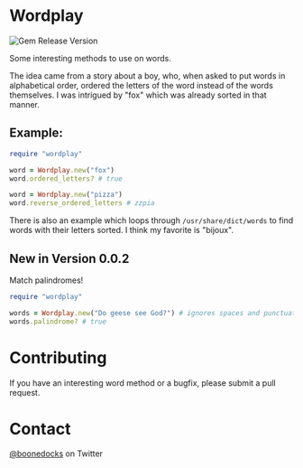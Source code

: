 # Wordplay

![Gem Release Version](https://badge.fury.io/rb/wordplay.svg)

Some interesting methods to use on words.

The idea came from a story about a boy, who, when asked to put words in
alphabetical order, ordered the letters of the word instead of the words
themselves. I was intrigued by "fox" which was already sorted in that manner.

## Example:

```ruby
require "wordplay"

word = Wordplay.new("fox")
word.ordered_letters? # true

word = Wordplay.new("pizza")
word.reverse_ordered_letters # zzpia
```

There is also an example which loops through `/usr/share/dict/words` to find
words with their letters sorted. I think my favorite is "bijoux".

## New in Version 0.0.2

Match palindromes!

```ruby
require "wordplay"

words = Wordplay.new("Do geese see God?") # ignores spaces and punctuation
words.palindrome? # true
```

# Contributing

If you have an interesting word method or a bugfix, please submit a pull
request.

# Contact

[@boonedocks](https://twitter.com/boonedocks) on Twitter
